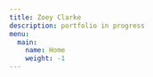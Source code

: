 ```yaml
---
title: Zoey Clarke
description: portfolio in progress
menu:
  main:
    name: Home
    weight: -1
---
```

